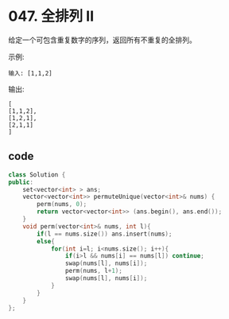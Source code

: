 # 047. 全排列 II

给定一个可包含重复数字的序列，返回所有不重复的全排列。

示例:

    输入: [1,1,2]
输出:

    [
    [1,1,2],
    [1,2,1],
    [2,1,1]
    ]

## code

```c++
class Solution {
public:
    set<vector<int> > ans;
    vector<vector<int>> permuteUnique(vector<int>& nums) {
        perm(nums, 0);
        return vector<vector<int>> (ans.begin(), ans.end());
    }
    void perm(vector<int>& nums, int l){
        if(l == nums.size()) ans.insert(nums);
        else{
            for(int i=l; i<nums.size(); i++){
                if(i>l && nums[i] == nums[l]) continue;
                swap(nums[l], nums[i]);
                perm(nums, l+1);
                swap(nums[l], nums[i]);
            }
        }   
    }
};
```
